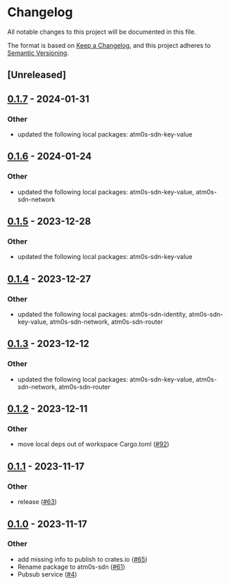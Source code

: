 # Changelog
All notable changes to this project will be documented in this file.

The format is based on [Keep a Changelog](https://keepachangelog.com/en/1.0.0/),
and this project adheres to [Semantic Versioning](https://semver.org/spec/v2.0.0.html).

## [Unreleased]

## [0.1.7](https://github.com/8xFF/atm0s-sdn/compare/atm0s-sdn-redis-server-v0.1.6...atm0s-sdn-redis-server-v0.1.7) - 2024-01-31

### Other
- updated the following local packages: atm0s-sdn-key-value

## [0.1.6](https://github.com/8xFF/atm0s-sdn/compare/atm0s-sdn-redis-server-v0.1.5...atm0s-sdn-redis-server-v0.1.6) - 2024-01-24

### Other
- updated the following local packages: atm0s-sdn-key-value, atm0s-sdn-network

## [0.1.5](https://github.com/8xFF/atm0s-sdn/compare/atm0s-sdn-redis-server-v0.1.4...atm0s-sdn-redis-server-v0.1.5) - 2023-12-28

### Other
- updated the following local packages: atm0s-sdn-key-value

## [0.1.4](https://github.com/8xFF/atm0s-sdn/compare/atm0s-sdn-redis-server-v0.1.3...atm0s-sdn-redis-server-v0.1.4) - 2023-12-27

### Other
- updated the following local packages: atm0s-sdn-identity, atm0s-sdn-key-value, atm0s-sdn-network, atm0s-sdn-router

## [0.1.3](https://github.com/8xFF/atm0s-sdn/compare/atm0s-sdn-redis-server-v0.1.2...atm0s-sdn-redis-server-v0.1.3) - 2023-12-12

### Other
- updated the following local packages: atm0s-sdn-key-value, atm0s-sdn-network, atm0s-sdn-router

## [0.1.2](https://github.com/8xFF/atm0s-sdn/compare/atm0s-sdn-redis-server-v0.1.1...atm0s-sdn-redis-server-v0.1.2) - 2023-12-11

### Other
- move local deps out of workspace Cargo.toml ([#92](https://github.com/8xFF/atm0s-sdn/pull/92))

## [0.1.1](https://github.com/8xFF/atm0s-sdn/compare/atm0s-sdn-redis-server-v0.1.0...atm0s-sdn-redis-server-v0.1.1) - 2023-11-17

### Other
- release ([#63](https://github.com/8xFF/atm0s-sdn/pull/63))

## [0.1.0](https://github.com/8xFF/atm0s-sdn/releases/tag/atm0s-sdn-redis-server-v0.1.0) - 2023-11-17

### Other
- add missing info to publish to crates.io ([#65](https://github.com/8xFF/atm0s-sdn/pull/65))
- Rename package to atm0s-sdn ([#61](https://github.com/8xFF/atm0s-sdn/pull/61))
- Pubsub service ([#4](https://github.com/8xFF/atm0s-sdn/pull/4))
